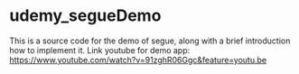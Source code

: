 # udemy_segueDemo
This is a source code for the demo of segue, along with a brief introduction how to implement it.
Link youtube for demo app: https://www.youtube.com/watch?v=91zghR06Ggc&feature=youtu.be

